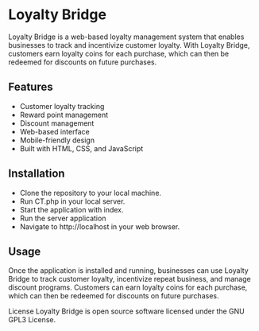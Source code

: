 # Loyalty Bridge
Loyalty Bridge is a web-based loyalty management system that enables businesses to track and incentivize customer loyalty. With Loyalty Bridge, customers earn loyalty coins for each purchase, which can then be redeemed for discounts on future purchases.

## Features
* Customer loyalty tracking
* Reward point management
* Discount management
* Web-based interface
* Mobile-friendly design
* Built with HTML, CSS, and JavaScript

## Installation
* Clone the repository to your local machine.
* Run CT.php in your local server.
* Start the application with index.
* Run the server application
* Navigate to http://localhost in your web browser.

## Usage
Once the application is installed and running, businesses can use Loyalty Bridge to track customer loyalty, incentivize repeat business, and manage discount programs. Customers can earn loyalty coins for each purchase, which can then be redeemed for discounts on future purchases.

License
Loyalty Bridge is open source software licensed under the GNU GPL3 License.
